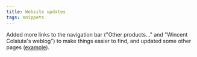 ```yaml
---
title: Website updates
tags: snippets
---
```


Added more links to the navigation bar ("Other products..." and "Wincent Colaiuta's weblog") to make things easier to find, and updated some other pages ([example](http://wincent.com/a/support/activation/)).
